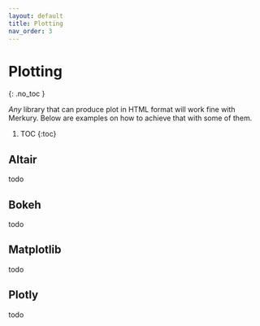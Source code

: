 ```yaml
---
layout: default
title: Plotting
nav_order: 3
---
```


# Plotting
{: .no_toc }

_Any_ library that can produce plot in HTML format will work fine with Merkury. Below are examples on how to achieve that with some of them.

1. TOC
{:toc}

## Altair

todo

## Bokeh

todo

## Matplotlib

todo

## Plotly

todo
